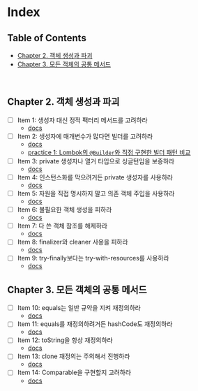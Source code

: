 # Index

## Table of Contents

- [Chapter 2. 객체 생성과 파괴](#chapter-2-객체-생성과-파괴)
- [Chapter 3. 모든 객체의 공통 메서드](#chapter-3-모든-객체의-공통-메서드)

<br/>

## Chapter 2. 객체 생성과 파괴

- [ ] Item 1: 생성자 대신 정적 팩터리 메서드를 고려하라
    - [docs](./src/main/java/me/java/chapter2/chapter2.md#item-1-생성자-대신-정적-팩터리-메서드를-고려하라)
- [ ] Item 2: 생성자에 매개변수가 많다면 빌더를 고려하라
    - [docs](./src/main/java/me/java/chapter2/chapter2.md#item-2-생성자에-매개변수가-많다면-빌더를-고려하라)
    - [practice 1: Lombok의 `@Builder`와 직접 구현한 빌더 패턴 비교](./src/main/java/me/java/chapter2/practice/chapter2-practice.md#lombok의-builder와-직접-구현한-빌더-패턴-비교)
- [ ] Item 3: private 생성자나 열거 타입으로 싱글턴임을 보증하라
    - [docs](./src/main/java/me/java/chapter2/chapter2.md#item-3-private-생성자나-열거-타입으로-싱글턴임을-보증하라)
- [ ] Item 4: 인스턴스화를 막으려거든 private 생성자를 사용하라
    - [docs](./src/main/java/me/java/chapter2/chapter2.md#item-4-인스턴스화를-막으려면-private-생성자를-사용하라)
- [ ] Item 5: 자원을 직접 명시하지 말고 의존 객체 주입을 사용하라
    - [docs](./src/main/java/me/java/chapter2/chapter2.md#item-5-자원을-직접-명시하지-말고-의존-객체-주입을-사용하라)
- [ ] Item 6: 불필요한 객체 생성을 피하라
    - [docs](./src/main/java/me/java/chapter2/chapter2.md#item-6-불필요한-객체-생성을-피하라)
- [ ] Item 7: 다 쓴 객체 참조를 해제하라
    - [docs](./src/main/java/me/java/chapter2/chapter2.md#item-7-다-쓴-객체-참조를-해제하라)
- [ ] Item 8: finalizer와 cleaner 사용을 피하라
    - [docs](./src/main/java/me/java/chapter2/chapter2.md#item-8-finalizer와-cleaner-사용을-피하라)
- [ ] Item 9: try-finally보다는 try-with-resources를 사용하라
    - [docs](./src/main/java/me/java/chapter2/chapter2.md#item-9-try-finally보다는-try-with-resource를-사용하라)

## Chapter 3. 모든 객체의 공통 메서드

- [ ] Item 10: equals는 일반 규약을 지켜 재정의하라
    - [docs]()
- [ ] Item 11: equals를 재정의하려거든 hashCode도 재정의하라
    - [docs]()
- [ ] Item 12: toString을 항상 재정의하라
    - [docs]()
- [ ] Item 13: clone 재정의는 주의해서 진행하라
    - [docs]()
- [ ] Item 14: Comparable을 구현할지 고려하라
    - [docs]()
